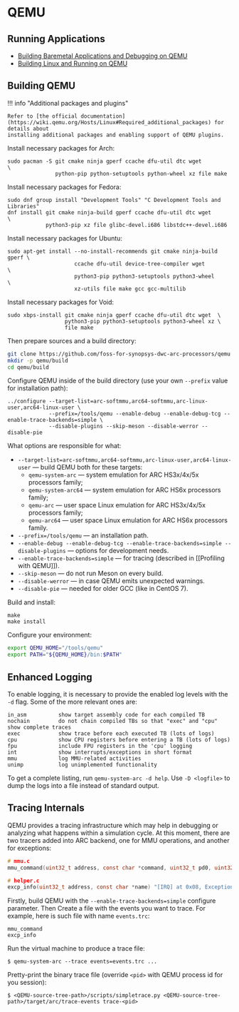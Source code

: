 # QEMU

## Running Applications

* [Building Baremetal Applications and Debugging on QEMU](../baremetal/simulators/qemu.md)
* [Building Linux and Running on QEMU](https://github.com/foss-for-synopsys-dwc-arc-processors/linux/wiki/Running-Linux-on-QEMU)

## Building QEMU

!!! info "Additional packages and plugins"

    Refer to [the official documentation](https://wiki.qemu.org/Hosts/Linux#Required_additional_packages) for details about
    installing additional packages and enabling support of QEMU plugins.

Install necessary packages for Arch:

```shell
sudo pacman -S git cmake ninja gperf ccache dfu-util dtc wget            \
               python-pip python-setuptools python-wheel xz file make
```

Install necessary packages for Fedora:

```shell
sudo dnf group install "Development Tools" "C Development Tools and Libraries"
dnf install git cmake ninja-build gperf ccache dfu-util dtc wget         \
            python3-pip xz file glibc-devel.i686 libstdc++-devel.i686
```

Install necessary packages for Ubuntu:

```shell
sudo apt-get install --no-install-recommends git cmake ninja-build gperf \
                     ccache dfu-util device-tree-compiler wget           \
                     python3-pip python3-setuptools python3-wheel        \
                     xz-utils file make gcc gcc-multilib
```

Install necessary packages for Void:

```shell
sudo xbps-install git cmake ninja gperf ccache dfu-util dtc wget  \
                  python3-pip python3-setuptools python3-wheel xz \
                  file make
```

Then prepare sources and a build directory:

```bash
git clone https://github.com/foss-for-synopsys-dwc-arc-processors/qemu
mkdir -p qemu/build
cd qemu/build
```

Configure QEMU inside of the build directory (use your own `--prefix` value for installation path):

```
../configure --target-list=arc-softmmu,arc64-softmmu,arc-linux-user,arc64-linux-user \
             --prefix=/tools/qemu --enable-debug --enable-debug-tcg --enable-trace-backends=simple \
             --disable-plugins --skip-meson --disable-werror --disable-pie
```

What options are responsible for what:

* `--target-list=arc-softmmu,arc64-softmmu,arc-linux-user,arc64-linux-user` — build QEMU both for these targets:
  * `qemu-system-arc` — system emulation for ARC HS3x/4x/5x processors family;
  * `qemu-system-arc64` — system emulation for ARC HS6x processors family;
  * `qemu-arc` — user space Linux emulation for ARC HS3x/4x/5x processors family;
  * `qemu-arc64` — user space Linux emulation for ARC HS6x processors family.
* `--prefix=/tools/qemu` — an installation path.
* `--enable-debug --enable-debug-tcg --enable-trace-backends=simple --disable-plugins` — options for development needs.
* `--enable-trace-backends=simple` — for tracing (described in [[Profiling with QEMU]]).
* `--skip-meson` — do not run Meson on every build.
* `--disable-werror` — in case QEMU emits unexpected warnings.
* `--disable-pie` — needed for older GCC (like in CentOS 7).

Build and install:

```shell
make
make install
```

Configure your environment:

```bash
export QEMU_HOME="/tools/qemu"
export PATH="${QEMU_HOME}/bin:$PATH"
```

## Enhanced Logging

To enable logging, it is necessary to provide the enabled log levels with the `-d` flag. Some of the more relevant ones are:

```shell
in_asm          show target assembly code for each compiled TB
nochain         do not chain compiled TBs so that "exec" and "cpu" show complete traces
exec            show trace before each executed TB (lots of logs)
cpu             show CPU registers before entering a TB (lots of logs)
fpu             include FPU registers in the 'cpu' logging
int             show interrupts/exceptions in short format
mmu             log MMU-related activities
unimp           log unimplemented functionality
```
To get a complete listing, run `qemu-system-arc -d help`. Use `-D <logfile>` to dump the logs into a file instead of
standard output.

## Tracing Internals

QEMU provides a tracing infrastructure which may help in debugging or analyzing what happens within a simulation cycle.
At this moment, there are two tracers added into ARC backend, one for MMU operations, and another for exceptions:

```c
# mmu.c
mmu_command(uint32_t address, const char *command, uint32_t pd0, uint32_t pd1) "[MMU] at 0x%08x, CMD=%s, PD0=0x%08x, PD1=0x%08x"

# helper.c
excp_info(uint32_t address, const char *name) "[IRQ] at 0x08, Exception=%s"
```

Firstly, build QEMU with the `--enable-trace-backends=simple` configure parameter. Then
Create a file with the events you want to trace. For example, here is such file with name `events.trc`:

```
mmu_command
excp_info
```

Run the virtual machine to produce a trace file:

```shell
$ qemu-system-arc --trace events=events.trc ...
```

Pretty-print the binary trace file (override `<pid>` with QEMU process id for you session):

```
$ <QEMU-source-tree-path>/scripts/simpletrace.py <QEMU-source-tree-path>/target/arc/trace-events trace-<pid>
```
